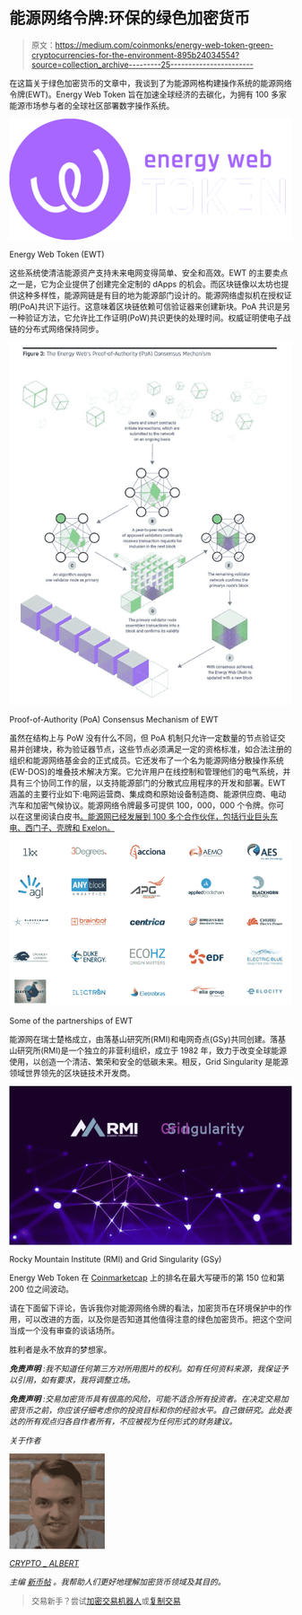 # 能源网络令牌:环保的绿色加密货币

> 原文：<https://medium.com/coinmonks/energy-web-token-green-cryptocurrencies-for-the-environment-895b24034554?source=collection_archive---------25----------------------->

在这篇关于绿色加密货币的文章中，我谈到了为能源网格构建操作系统的能源网络令牌(EWT)。Energy Web Token 旨在加速全球经济的去碳化，为拥有 100 多家能源市场参与者的全球社区部署数字操作系统。

![](img/9dec2c8f457f491820771905ababb636.png)

Energy Web Token (EWT)

这些系统使清洁能源资产支持未来电网变得简单、安全和高效。EWT 的主要卖点之一是，它为企业提供了创建完全定制的 dApps 的机会。而区块链像以太坊也提供这种多样性，能源网链是有目的地为能源部门设计的。能源网络虚拟机在授权证明(PoA)共识下运行。这意味着区块链依赖可信验证器来创建新块。PoA 共识是另一种验证方法，它允许比工作证明(PoW)共识更快的处理时间。权威证明使电子战链的分布式网络保持同步。

![](img/d4dcddf1548fe6d6386d0b42d95170be.png)

Proof-of-Authority (PoA) Consensus Mechanism of EWT

虽然在结构上与 PoW 没有什么不同，但 PoA 机制只允许一定数量的节点验证交易并创建块，称为验证器节点，这些节点必须满足一定的资格标准，如合法注册的组织和能源网络基金会的正式成员。它还发布了一个名为能源网络分散操作系统(EW-DOS)的堆叠技术解决方案。它允许用户在线控制和管理他们的电气系统，并具有三个协同工作的层，以支持能源部门的分散式应用程序的开发和部署。EWT 涵盖的主要行业如下:电网运营商、集成商和原始设备制造商、能源供应商、电动汽车和加密气候协议。能源网络令牌最多可提供 100，000，000 个令牌。你可以在这里阅读白皮书[。能源网已经发展到 100 多个合作伙伴，包括行业巨头东电、西门子、壳牌和 Exelon。](https://www.energyweb.org/wp-content/uploads/2019/12/EnergyWeb-EWDOS-VisionPurpose-vFinal-20191211.pdf)

![](img/1116ec400d3654ba2f1611f79c5b0324.png)

Some of the partnerships of EWT

能源网在瑞士楚格成立，由落基山研究所(RMI)和电网奇点(GSy)共同创建。落基山研究所(RMI)是一个独立的非营利组织，成立于 1982 年，致力于改变全球能源使用，以创造一个清洁、繁荣和安全的低碳未来。相反，Grid Singularity 是能源领域世界领先的区块链技术开发商。

![](img/2e8fa04361aa69ab05e7ea1ab2107eed.png)

Rocky Mountain Institute (RMI) and Grid Singularity (GSy)

Energy Web Token 在 [Coinmarketcap](https://coinmarketcap.com/currencies/energy-web-token/) 上的排名在最大写硬币的第 150 位和第 200 位之间波动。

请在下面留下评论，告诉我你对能源网络令牌的看法，加密货币在环境保护中的作用，可以改进的方面，以及你是否知道其他值得注意的绿色加密货币。把这个空间当成一个没有审查的谈话场所。

胜利者是永不放弃的梦想家。

***免责声明*** *:我不知道任何第三方对所用图片的权利。如有任何资料来源，我保证予以引用，如有要求，我将调整立场。*

***免责声明*** *:交易加密货币具有很高的风险，可能不适合所有投资者。在决定交易加密货币之前，你应该仔细考虑你的投资目标和你的经验水平。自己做研究。此处表达的所有观点归各自作者所有，不应被视为任何形式的财务建议。*

*关于作者*

![](img/ad16febdafee26895743e828b48c03b8.png)

[*CRYPTO _ ALBERT*](https://twitter.com/albertovischio?t=C3Xj9pTm9Q7EZqwjrGHQdA&s=09)

*主编* [*新币帖*](https://www.newcoinpost.com/) *。我帮助人们更好地理解加密货币领域及其目的。*

> 交易新手？尝试[加密交易机器人](/coinmonks/crypto-trading-bot-c2ffce8acb2a)或[复制交易](/coinmonks/top-10-crypto-copy-trading-platforms-for-beginners-d0c37c7d698c)
